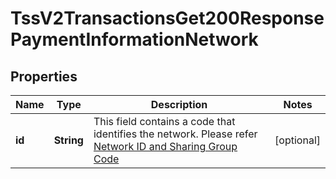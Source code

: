 
# TssV2TransactionsGet200ResponsePaymentInformationNetwork

## Properties
Name | Type | Description | Notes
------------ | ------------- | ------------- | -------------
**id** | **String** | This field contains a code that identifies the network. Please refer [Network ID and Sharing Group Code](https://developer.visa.com/request_response_codes#network_id_and_sharing_group_code)  |  [optional]



